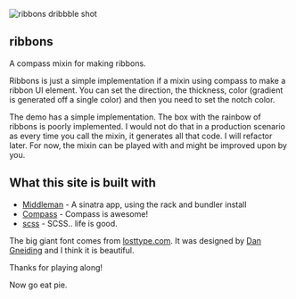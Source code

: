 ![ribbons dribbble shot](http://dribbble.com/system/users/2417/screenshots/557348/ribbons-zoomed-out.png?1336824135)

## ribbons

A compass mixin for making ribbons.

Ribbons is just a simple implementation if a mixin using compass to make a ribbon UI element. You can set the direction, the thickness, color (gradient is generated off a single color) and then you need to set the notch color.

The demo has a simple implementation. The box with the rainbow of ribbons is poorly implemented. I would not do that in a production scenario as every time you call the mixin, it generates all that code. I will refactor later. For now, the mixin can be played with and might be improved upon by you.

## What this site is built with

* [Middleman](http://middlemanapp.com) - A sinatra app, using the rack and bundler install
* [Compass](http://compass-style.org) - Compass is awesome!
* [scss](http://sass-lang.com/) - SCSS.. life is good.

The big giant font comes from [losttype.com](http://losttype.com). It was designed by [Dan Gneiding](www.grayhood.com/) and I think it is beautiful.

Thanks for playing along!

Now go eat pie.